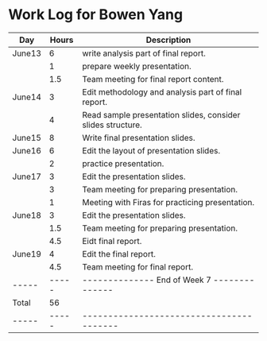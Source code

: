 # Work Log for Bowen Yang

| Day   | Hours | Description                              |
|-------|-------|------------------------------------------|
| June13 | 6     | write analysis part of final report. |
|        | 1     | prepare weekly presentation. |
|        | 1.5   | Team meeting for final report content. |
| June14 | 3     | Edit methodology and analysis part of final report. |
|        | 4     | Read sample presentation slides, consider slides structure.|
| June15 | 8     | Write final presentation slides. |
| June16 | 6     | Edit the layout of presentation slides. |
|       | 2     | practice presentation. |
| June17 | 3     | Edit the presentation slides. |
|       | 3     | Team meeting for preparing presentation. |
|       | 1     | Meeting with Firas for practicing presentation. |
| June18 | 3     | Edit the presentation slides. |
|       | 1.5     | Team meeting for preparing presentation. |
|       | 4.5     | Eidt final report. |
| June19 | 4     | Edit the final report. |
|       | 4.5     | Team meeting for final report. |
| ----- | ----- | -------------- End of Week 7 -------------- |
| Total |  56   |                                          |
| ----- | ----- | ---------------------------------------- |

